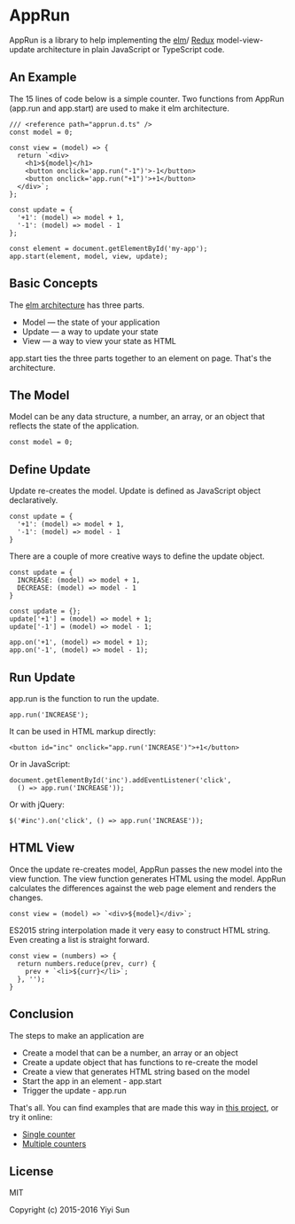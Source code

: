 # AppRun

AppRun is a library to help implementing the [elm](http://elm-lang.org/)/
[Redux](http://redux.js.org/) model-view-update architecture in plain JavaScript
or TypeScript code.

## An Example

The 15 lines of code below is a simple counter. Two functions from AppRun
(app.run and app.start) are used to make it elm architecture.
```
/// <reference path="apprun.d.ts" />
const model = 0;

const view = (model) => {
  return `<div>
    <h1>${model}</h1>
    <button onclick='app.run("-1")'>-1</button>
    <button onclick='app.run("+1")'>+1</button>
  </div>`;
};

const update = {
  '+1': (model) => model + 1,
  '-1': (model) => model - 1
};

const element = document.getElementById('my-app');
app.start(element, model, view, update);
```

## Basic Concepts

The [elm architecture](https://guide.elm-lang.org/architecture/) has three parts.

* Model — the state of your application
* Update — a way to update your state
* View — a way to view your state as HTML

app.start ties the three parts together to an element on page. That's the architecture.

## The Model

Model can be any data structure, a number, an array, or an object that reflects
the state of the application.
```
const model = 0;
```

## Define Update

Update re-creates the model. Update is defined as JavaScript object declaratively.
```
const update = {
  '+1': (model) => model + 1,
  '-1': (model) => model - 1
}
```
There are a couple of more creative ways to define the update object.

```
const update = {
  INCREASE: (model) => model + 1,
  DECREASE: (model) => model - 1
}
```
```
const update = {};
update['+1'] = (model) => model + 1;
update['-1'] = (model) => model - 1;
```
```
app.on('+1', (model) => model + 1);
app.on('-1', (model) => model - 1);
```
## Run Update

app.run is the function to run the update.
```
app.run('INCREASE');
```
It can be used in HTML markup directly:
```
<button id="inc" onclick="app.run('INCREASE')">+1</button>
```
Or in JavaScript:
```
document.getElementById('inc').addEventListener('click',
  () => app.run('INCREASE'));
```
Or with jQuery:
```
$('#inc').on('click', () => app.run('INCREASE'));
```

## HTML View

Once the update re-creates model, AppRun passes the new model into the view function.
The view function generates HTML using the model. AppRun calculates the differences
against the web page element and renders the changes.

```
const view = (model) => `<div>${model}</div>`;
```
ES2015 string interpolation made it very easy to construct HTML string. Even
creating a list is straight forward.
```
const view = (numbers) => {
  return numbers.reduce(prev, curr) {
    prev + `<li>${curr}</li>`;
  }, '');
}
```

## Conclusion

The steps to make an application are

* Create a model that can be a number, an array or an object
* Create a update object that has functions to re-create the model
* Create a view that generates HTML string based on the model
* Start the app in an element - app.start
* Trigger the update - app.run

That's all. You can find examples that are made this way in
[this project](https://github.com/yysun/apprun-examples), or try it online:

* [Single counter](https://jsfiddle.net/ap1kgyeb/)
* [Multiple counters](https://jsfiddle.net/ap1kgyeb/1/)

## License

MIT

Copyright (c) 2015-2016 Yiyi Sun